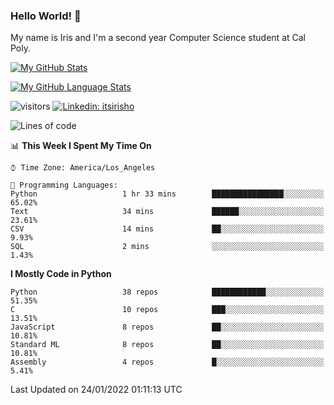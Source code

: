### Hello World! 👋

My name is Iris and I'm a second year Computer Science student at Cal Poly. 


[![My GitHub Stats](https://github-readme-stats.vercel.app/api?username=sleepyStick&show_icons=true&&count_private=true&include_all_commits=true&theme=buefy)]()

[![My GitHub Language Stats](https://github-readme-stats.vercel.app/api/top-langs/?username=sleepyStick&langs_count=5&theme=buefy)]()

![visitors](https://visitor-badge.glitch.me/badge?page_id=sleepyStick.sleepyStick)
[![Linkedin: itsirisho](https://img.shields.io/badge/-itsirisho-informational?style=flat-square&logo=Linkedin&logoColor=white&link=https://www.linkedin.com/in/itsirisho/)](https://www.linkedin.com/in/itsirisho/)

<!--START_SECTION:waka-->
![Lines of code](https://img.shields.io/badge/From%20Hello%20World%20I%27ve%20Written-13%20Million%20lines%20of%20code-blue)

📊 **This Week I Spent My Time On** 

```text
⌚︎ Time Zone: America/Los_Angeles

💬 Programming Languages: 
Python                   1 hr 33 mins        ████████████████░░░░░░░░░   65.02% 
Text                     34 mins             ██████░░░░░░░░░░░░░░░░░░░   23.61% 
CSV                      14 mins             ██░░░░░░░░░░░░░░░░░░░░░░░   9.93% 
SQL                      2 mins              ░░░░░░░░░░░░░░░░░░░░░░░░░   1.43%

```

**I Mostly Code in Python** 

```text
Python                   38 repos            ████████████░░░░░░░░░░░░░   51.35% 
C                        10 repos            ███░░░░░░░░░░░░░░░░░░░░░░   13.51% 
JavaScript               8 repos             ██░░░░░░░░░░░░░░░░░░░░░░░   10.81% 
Standard ML              8 repos             ██░░░░░░░░░░░░░░░░░░░░░░░   10.81% 
Assembly                 4 repos             █░░░░░░░░░░░░░░░░░░░░░░░░   5.41%

```



 Last Updated on 24/01/2022 01:11:13 UTC
<!--END_SECTION:waka-->

<!--
**konanyuta/konanyuta** is a ✨ _special_ ✨ repository because its `README.md` (this file) appears on your GitHub profile.

Here are some ideas to get you started:

- 🔭 I’m currently working on ...
- 🌱 I’m currently learning ...
- 👯 I’m looking to collaborate on ...
- 🤔 I’m looking for help with ...
- 💬 Ask me about ...
- 📫 How to reach me: ...
- 😄 Pronouns: ...
- ⚡ Fun fact: ...
-->
